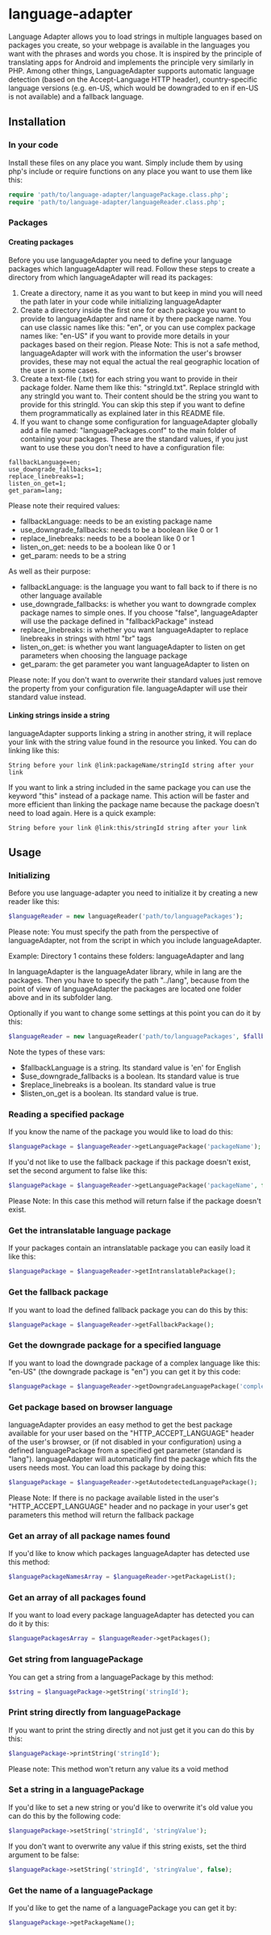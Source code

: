 # language-adapter
Language Adapter allows you to load strings in multiple languages based on packages you create, so your webpage is available in the languages you want with the phrases and words you chose. It is inspired by the principle of translating apps for Android and implements the principle very similarly in PHP. Among other things, LanguageAdapter supports automatic language detection (based on the Accept-Language HTTP header), country-specific language versions (e.g. en-US, which would be downgraded to en if en-US is not available) and a fallback language.

## Installation
### In your code
Install these files on any place you want. Simply include them by using php's include or require functions on any place you want to use them like this:

```php
require 'path/to/language-adapter/languagePackage.class.php';
require 'path/to/language-adapter/languageReader.class.php';
```
### Packages
#### Creating packages
Before you use languageAdapter you need to define your language packages which languageAdapter will read. Follow these steps to create a directory from which languageAdapter will read its packages:
1. Create a directory, name it as you want to but keep in mind you will need the path later in your code while initializing languageAdapter
2. Create a directory inside the first one for each package you want to provide to languageAdapter and name it by there package name. You can use classic names like this: "en", or you can use complex package names like: "en-US" if you want to provide more details in your packages based on their region. Please Note: This is not a safe method, languageAdapter will work with the information the user's browser provides, these may not equal the actual the real geographic location of the user in some cases.
3. Create a text-file (.txt) for each string you want to provide in their package folder. Name them like this: "stringId.txt". Replace stringId with any stringId you want to. Their content should be the string you want to provide for this stringId. You can skip this step if you want to define them programmatically as explained later in this README file.
4. If you want to change some configuration for languageAdapter globally add a file named: "languagePackages.conf" to the main folder of containing your packages. These are the standard values, if you just want to use these you don't need to have a configuration file:
```
fallbackLanguage=en;
use_downgrade_fallbacks=1;
replace_linebreaks=1;
listen_on_get=1;
get_param=lang;
```
Please note their required values:
- fallbackLanguage: needs to be an existing package name
- use_downgrade_fallbacks: needs to be a boolean like 0 or 1
- replace_linebreaks: needs to be a boolean like 0 or 1
- listen_on_get: needs to be a boolean like 0 or 1
- get_param: needs to be a string

As well as their purpose:
- fallbackLanguage: is the language you want to fall back to if there is no other language available
- use_downgrade_fallbacks: is whether you want to downgrade complex package names to simple ones. If you choose "false", languageAdapter will use the package defined in "fallbackPackage" instead
- replace_linebreaks: is whether you want languageAdapter to replace linebreaks in strings with html "br" tags
- listen_on_get: is whether you want languageAdapter to listen on get parameters when choosing the language package
- get_param: the get parameter you want languageAdapter to listen on

Please note: If you don't want to overwrite their standard values just remove the property from your configuration file. languageAdapter will use their standard value instead.

#### Linking strings inside a string
languageAdapter supports linking a string in another string, it will replace your link with the string value found in the resource you linked. You can do linking like this:
```
String before your link @link:packageName/stringId string after your link
```

If you want to link a string included in the same package you can use the keyword "this" instead of a package name. This action will be faster and more efficient than linking the package name because the package doesn't need to load again. Here is a quick example:
```
String before your link @link:this/stringId string after your link
```

## Usage
### Initializing
Before you use language-adapter you need to initialize it by creating a new reader like this:

```php
$languageReader = new languageReader('path/to/languagePackages');
```

Please note: You must specify the path from the perspective of languageAdapter, not from the script in which you include languageAdapter.

Example:
Directory 1 contains these folders:
languageAdapter and lang

In languageAdapter is the languageAdater library, while in lang are the packages. Then you have to specify the path "../lang", because from the point of view of languageAdapter the packages are located one folder above and in its subfolder lang.

Optionally if you want to change some settings at this point you can do it by this:

```php
$languageReader = new languageReader('path/to/languagePackages', $fallbackLanguage, $use_downgrade_fallbacks, $replace_linebreaks, $listen_on_get);
```

Note the types of these vars:
- $fallbackLanguage is a string. Its standard value is 'en' for English
- $use_downgrade_fallbacks is a boolean. Its standard value is true
- $replace_linebreaks is a boolean. Its standard value is true
- $listen_on_get is a boolean. Its standard value is true.

### Reading a specified package
If you know the name of the package you would like to load do this:

```php
$languagePackage = $languageReader->getLanguagePackage('packageName');
```

If you'd not like to use the fallback package if this package doesn't exist, set the second argument to false like this:
```php
$languagePackage = $languageReader->getLanguagePackage('packageName', false);
```

Please Note: In this case this method will return false if the package doesn't exist.

### Get the intranslatable language package
If your packages contain an intranslatable package you can easily load it like this:
```php
$languagePackage = $languageReader->getIntranslatablePackage();
```

### Get the fallback package
If you want to load the defined fallback package you can do this by this:
```php
$languagePackage = $languageReader->getFallbackPackage();
```

### Get the downgrade package for a specified language
If you want to load the downgrade package of a complex language like this: "en-US" (the downgrade package is "en") you can get it by this code:
```php
$languagePackage = $languageReader->getDowngradeLanguagePackage('complexLanguageName');
```

### Get package based on browser language
languageAdapter provides an easy method to get the best package available for your user based on the "HTTP_ACCEPT_LANGUAGE" header of the user's browser, or (if not disabled in your configuration) using a defined languagePackage from a specified get parameter (standard is "lang"). languageAdapter will automatically find the package which fits the users needs most. You can load this package by doing this:
```php
$languagePackage = $languageReader->getAutodetectedLanguagePackage();
```

Please Note: If there is no package available listed in the user's "HTTP_ACCEPT_LANGUAGE" header and no package in your user's get parameters this method will return the fallback package

### Get an array of all package names found
If you'd like to know which packages languageAdapter has detected use this method:
```php
$languagePackageNamesArray = $languageReader->getPackageList();
```

### Get an array of all packages found
If you want to load every package languageAdapter has detected you can do it by this:
```php
$languagePackagesArray = $languageReader->getPackages();
```

### Get string from languagePackage
You can get a string from a languagePackage by this method:
```php
$string = $languagePackage->getString('stringId');
```

### Print string directly from languagePackage
If you want to print the string directly and not just get it you can do this by this:
```php
$languagePackage->printString('stringId');
```

Please note: This method won't return any value its a void method

### Set a string in a languagePackage
If you'd like to set a new string or you'd like to overwrite it's old value you can do this by the following code:
```php
$languagePackage->setString('stringId', 'stringValue');
```
If you don't want to overwrite any value if this string exists, set the third argument to be false:
```php
$languagePackage->setString('stringId', 'stringValue', false);
```

### Get the name of a languagePackage
If you'd like to get the name of a languagePackage you can get it by:
```php
$languagePackage->getPackageName();
```
